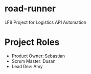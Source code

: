 # road-runner
LF8 Project for Logistics API Automation


# Project Roles
- Product Owner: Sebastian
- Scrum Master: Dusan
- Lead Dev: Amy
